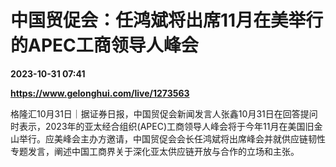 # 中国贸促会：任鸿斌将出席11月在美举行的APEC工商领导人峰会

**2023-10-31 07:41**

**https://www.gelonghui.com/live/1273563**

格隆汇10月31日｜据证券日报，中国贸促会新闻发言人张鑫10月31日在回答提问时表示，2023年的亚太经合组织(APEC)工商领导人峰会将于今年11月在美国旧金山举行。应美峰会主办方邀请，中国贸促会会长任鸿斌将出席峰会并就供应链韧性专题发言，阐述中国工商界关于深化亚太供应链开放与合作的立场和主张。
